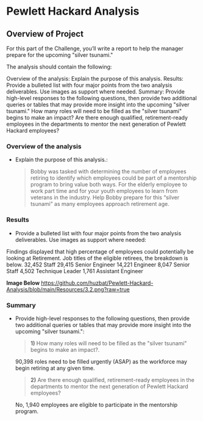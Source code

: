 # Pewlett Hackard Analysis
 
## Overview of Project
For this part of the Challenge, you’ll write a report to help the manager prepare for the upcoming "silver tsunami."
 
The analysis should contain the following:
 
Overview of the analysis: Explain the purpose of this analysis.
Results: Provide a bulleted list with four major points from the two analysis deliverables. Use images as support where needed.
Summary: Provide high-level responses to the following questions, then provide two additional queries or tables that may provide more insight into the upcoming "silver tsunami."
How many roles will need to be filled as the "silver tsunami" begins to make an impact?
Are there enough qualified, retirement-ready employees in the departments to mentor the next generation of Pewlett Hackard employees?

### Overview of the analysis
* Explain the purpose of this analysis.:
 
    > Bobby was tasked with determining the number of employees retiring to identify which employees could be part of a mentorship program to bring value both ways. For the elderly employee to work part time and for  your youth employees to learn from veterans in the industry. Help Bobby prepare for this “silver tsunami” as many employees approach retirement age.
 
 
### Results

* Provide a bulleted list with four major points from the two analysis deliverables. Use images as support where needed:
 
 Findings displayed that high percentage of employees could potentially be looking at Retirement.
Job titles of the eligible retirees, the breakdown is below.
   32,452 Staff
   29,415 Senior Engineer
    14,221 Engineer
    8,047 Senior Staff
    4,502 Technique Leader
    1,761 Assistant Engineer
   
**Image Below**   https://github.com/huzbat/Pewlett-Hackard-Analysis/blob/main/Resources/3.2.png?raw=true
 
 
### Summary
* Provide high-level responses to the following questions, then provide two additional queries or tables that may provide more insight into the upcoming "silver tsunami.":
 
    > **1)** How many roles will need to be filled as the "silver tsunami" begins to make an impact?.
 
    90,398 roles need to be filled urgently (ASAP) as the workforce may begin retiring at any given time.
     
    > **2)** Are there enough qualified, retirement-ready employees in the departments to mentor the next generation of Pewlett Hackard employees?  
 
    No, 1,940 employees are eligible to participate in the mentorship program.
